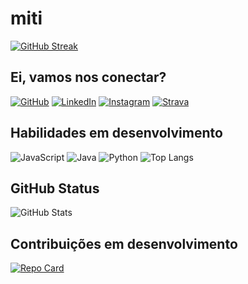 # miti
[![GitHub Streak](https://streak-stats.demolab.com/?user=wladimith&theme=bear&background=000&border=30A3DC&dates=FFF)](https://git.io/streak-stats)

## Ei, vamos nos conectar?
[![GitHub](https://img.shields.io/badge/GitHub-000?style=for-the-badge&logo=GitHub&logoColor=0E76A8)](
https://github.com/wladimith)
[![LinkedIn](https://img.shields.io/badge/LinkedIn-000?style=for-the-badge&logo=linkedin&logoColor=0E76A8)](https://www.linkedin.com/in/wladimith)
[![Instagram](https://img.shields.io/badge/Instagram-000?style=for-the-badge&logo=instagram)](https://www.instagram.com/wladimith)
[![Strava](https://img.shields.io/badge/Strava-000?style=for-the-badge&logo=Strava)](
https://www.strava.com/athletes/wladimith)

## Habilidades em desenvolvimento
![JavaScript](https://img.shields.io/badge/JavaScript-000?style=for-the-badge&logo=javascript)
![Java](https://img.shields.io/badge/Java-000?style=for-the-badge&logo=java)
![Python](https://img.shields.io/badge/Python-000?style=for-the-badge&logo=python)
![Top Langs](https://github-readme-stats-git-masterrstaa-rickstaa.vercel.app/api/top-langs/?username=wladimith&bg_color=000&border_color=30A3DC&title_color=E94D5F&text_color=FFF)


## GitHub Status
![GitHub Stats](https://github-readme-stats.vercel.app/api?username=wladimith&theme=transparent&bg_color=000&border_color=30A3DC&show_icons=true&icon_color=FFA500&title_color=E94D5F&text_color=FFF&hide_title=true)

## Contribuições em desenvolvimento
[![Repo Card](https://github-readme-stats.vercel.app/api/pin/?username=wladimith&repo=dio-lab-open-source&bg_color=000&border_color=30A3DC&show_icons=true&icon_color=30A3DC&title_color=E94D5F&text_color=FFF)](https://github.com/wladimith/dio-lab-open-source)